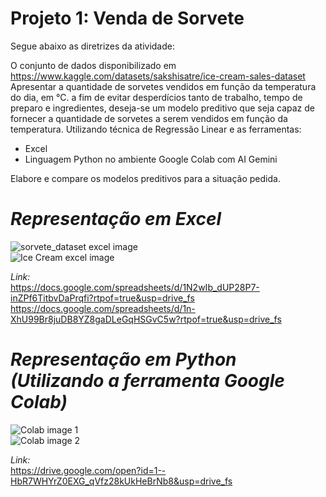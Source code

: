 # Projeto 1: Venda de Sorvete

Segue abaixo as diretrizes da atividade:

O conjunto de dados disponibilizado em https://www.kaggle.com/datasets/sakshisatre/ice-cream-sales-dataset   
Apresentar a quantidade de sorvetes vendidos em função da temperatura do dia, em °C. a fim de evitar desperdícios tanto de trabalho, tempo de preparo e ingredientes, deseja-se um modelo preditivo que seja capaz de fornecer a quantidade de sorvetes a serem vendidos em função da temperatura. Utilizando técnica de Regressão Linear e as ferramentas:

* Excel
* Linguagem Python no ambiente Google Colab com AI Gemini   

Elabore e compare os modelos preditivos para a situação pedida.   

# _Representação em Excel_   

![sorvete_dataset excel image](https://github.com/user-attachments/assets/e575a7ee-8f3e-4283-9f81-74ec0060cdb2)   
![Ice Cream excel image](https://github.com/user-attachments/assets/dceb556d-73c6-4b63-9c49-da47dd2edc8e)   

_Link:_   
https://docs.google.com/spreadsheets/d/1N2wIb_dUP28P7-inZPf6TitbvDaPrqfi?rtpof=true&usp=drive_fs     
https://docs.google.com/spreadsheets/d/1n-XhU99Br8juDB8YZ8gaDLeGqHSGvC5w?rtpof=true&usp=drive_fs   

# _Representação em Python (Utilizando a ferramenta Google Colab)_   

![Colab image 1](https://github.com/user-attachments/assets/5ae0e82a-1f44-4255-be08-d420ac9a6fcd)   
![Colab image 2](https://github.com/user-attachments/assets/099faedb-c33f-4215-8e95-642dd5499377)   

_Link:_   
https://drive.google.com/open?id=1--HbR7WHYrZ0EXG_qVfz28kUkHeBrNb8&usp=drive_fs   


